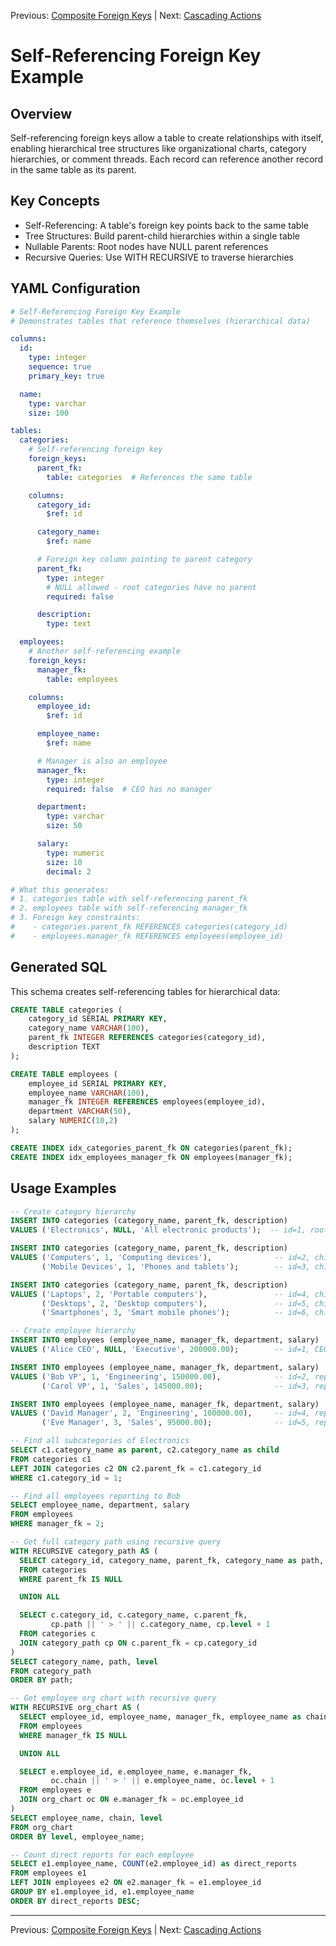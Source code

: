 Previous: [Composite Foreign Keys](composite-foreign-keys.md) | Next: [Cascading Actions](cascading-actions.md)

# Self-Referencing Foreign Key Example

## Overview

Self-referencing foreign keys allow a table to create relationships with itself, enabling hierarchical tree structures like organizational charts, category hierarchies, or comment threads. Each record can reference another record in the same table as its parent.

## Key Concepts

- Self-Referencing: A table's foreign key points back to the same table
- Tree Structures: Build parent-child hierarchies within a single table
- Nullable Parents: Root nodes have NULL parent references
- Recursive Queries: Use WITH RECURSIVE to traverse hierarchies

## YAML Configuration

```yaml
# Self-Referencing Foreign Key Example
# Demonstrates tables that reference themselves (hierarchical data)

columns:
  id:
    type: integer
    sequence: true
    primary_key: true

  name:
    type: varchar
    size: 100

tables:
  categories:
    # Self-referencing foreign key
    foreign_keys:
      parent_fk:
        table: categories  # References the same table

    columns:
      category_id:
        $ref: id

      category_name:
        $ref: name

      # Foreign key column pointing to parent category
      parent_fk:
        type: integer
        # NULL allowed - root categories have no parent
        required: false

      description:
        type: text

  employees:
    # Another self-referencing example
    foreign_keys:
      manager_fk:
        table: employees

    columns:
      employee_id:
        $ref: id

      employee_name:
        $ref: name

      # Manager is also an employee
      manager_fk:
        type: integer
        required: false  # CEO has no manager

      department:
        type: varchar
        size: 50

      salary:
        type: numeric
        size: 10
        decimal: 2

# What this generates:
# 1. categories table with self-referencing parent_fk
# 2. employees table with self-referencing manager_fk
# 3. Foreign key constraints:
#    - categories.parent_fk REFERENCES categories(category_id)
#    - employees.manager_fk REFERENCES employees(employee_id)
```

## Generated SQL

This schema creates self-referencing tables for hierarchical data:

```sql
CREATE TABLE categories (
    category_id SERIAL PRIMARY KEY,
    category_name VARCHAR(100),
    parent_fk INTEGER REFERENCES categories(category_id),
    description TEXT
);

CREATE TABLE employees (
    employee_id SERIAL PRIMARY KEY,
    employee_name VARCHAR(100),
    manager_fk INTEGER REFERENCES employees(employee_id),
    department VARCHAR(50),
    salary NUMERIC(10,2)
);

CREATE INDEX idx_categories_parent_fk ON categories(parent_fk);
CREATE INDEX idx_employees_manager_fk ON employees(manager_fk);
```

## Usage Examples

```sql
-- Create category hierarchy
INSERT INTO categories (category_name, parent_fk, description)
VALUES ('Electronics', NULL, 'All electronic products');  -- id=1, root

INSERT INTO categories (category_name, parent_fk, description)
VALUES ('Computers', 1, 'Computing devices'),              -- id=2, child of 1
       ('Mobile Devices', 1, 'Phones and tablets');        -- id=3, child of 1

INSERT INTO categories (category_name, parent_fk, description)
VALUES ('Laptops', 2, 'Portable computers'),               -- id=4, child of 2
       ('Desktops', 2, 'Desktop computers'),               -- id=5, child of 2
       ('Smartphones', 3, 'Smart mobile phones');          -- id=6, child of 3

-- Create employee hierarchy
INSERT INTO employees (employee_name, manager_fk, department, salary)
VALUES ('Alice CEO', NULL, 'Executive', 200000.00);        -- id=1, CEO

INSERT INTO employees (employee_name, manager_fk, department, salary)
VALUES ('Bob VP', 1, 'Engineering', 150000.00),            -- id=2, reports to Alice
       ('Carol VP', 1, 'Sales', 145000.00);                -- id=3, reports to Alice

INSERT INTO employees (employee_name, manager_fk, department, salary)
VALUES ('David Manager', 2, 'Engineering', 100000.00),     -- id=4, reports to Bob
       ('Eve Manager', 3, 'Sales', 95000.00);              -- id=5, reports to Carol

-- Find all subcategories of Electronics
SELECT c1.category_name as parent, c2.category_name as child
FROM categories c1
LEFT JOIN categories c2 ON c2.parent_fk = c1.category_id
WHERE c1.category_id = 1;

-- Find all employees reporting to Bob
SELECT employee_name, department, salary
FROM employees
WHERE manager_fk = 2;

-- Get full category path using recursive query
WITH RECURSIVE category_path AS (
  SELECT category_id, category_name, parent_fk, category_name as path, 0 as level
  FROM categories
  WHERE parent_fk IS NULL

  UNION ALL

  SELECT c.category_id, c.category_name, c.parent_fk,
         cp.path || ' > ' || c.category_name, cp.level + 1
  FROM categories c
  JOIN category_path cp ON c.parent_fk = cp.category_id
)
SELECT category_name, path, level
FROM category_path
ORDER BY path;

-- Get employee org chart with recursive query
WITH RECURSIVE org_chart AS (
  SELECT employee_id, employee_name, manager_fk, employee_name as chain, 0 as level
  FROM employees
  WHERE manager_fk IS NULL

  UNION ALL

  SELECT e.employee_id, e.employee_name, e.manager_fk,
         oc.chain || ' > ' || e.employee_name, oc.level + 1
  FROM employees e
  JOIN org_chart oc ON e.manager_fk = oc.employee_id
)
SELECT employee_name, chain, level
FROM org_chart
ORDER BY level, employee_name;

-- Count direct reports for each employee
SELECT e1.employee_name, COUNT(e2.employee_id) as direct_reports
FROM employees e1
LEFT JOIN employees e2 ON e2.manager_fk = e1.employee_id
GROUP BY e1.employee_id, e1.employee_name
ORDER BY direct_reports DESC;
```

---

Previous: [Composite Foreign Keys](composite-foreign-keys.md) | Next: [Cascading Actions](cascading-actions.md)
